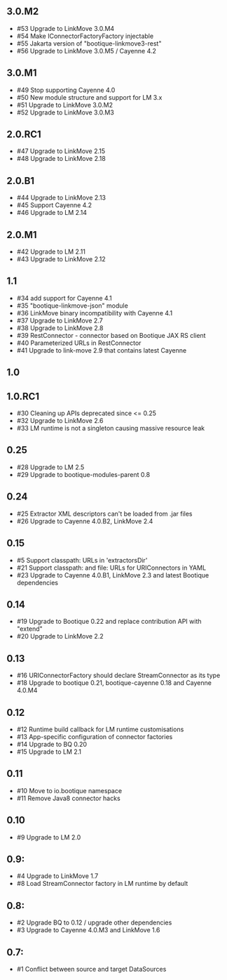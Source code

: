 ## 3.0.M2

* #53 Upgrade to LinkMove 3.0.M4
* #54 Make IConnectorFactoryFactory injectable
* #55 Jakarta version of "bootique-linkmove3-rest"
* #56 Upgrade to LinkMove 3.0.M5 / Cayenne 4.2

## 3.0.M1

* #49 Stop supporting Cayenne 4.0
* #50 New module structure and support for LM 3.x
* #51 Upgrade to LinkMove 3.0.M2
* #52 Upgrade to LinkMove 3.0.M3

## 2.0.RC1

* #47 Upgrade to LinkMove 2.15
* #48 Upgrade to LinkMove 2.18

## 2.0.B1

* #44 Upgrade to LinkMove 2.13
* #45 Support Cayenne 4.2
* #46 Upgrade to LM 2.14

## 2.0.M1

* #42 Upgrade to LM 2.11
* #43 Upgrade to LinkMove 2.12

## 1.1

* #34 add support for Cayenne 4.1 
* #35 "bootique-linkmove-json" module 
* #36 LinkMove binary incompatibility with Cayenne 4.1
* #37 Upgrade to LinkMove 2.7 
* #38 Upgrade to LinkMove 2.8
* #39 RestConnector - connector based on Bootique JAX RS client
* #40 Parameterized URLs in RestConnector
* #41 Upgrade to link-move 2.9 that contains latest Cayenne

## 1.0

## 1.0.RC1

* #30 Cleaning up APIs deprecated since <= 0.25
* #32 Upgrade to LinkMove 2.6
* #33 LM runtime is not a singleton causing massive resource leak 

## 0.25

* #28 Upgrade to LM 2.5
* #29 Upgrade to bootique-modules-parent 0.8

## 0.24

* #25 Extractor XML descriptors can't be loaded from .jar files
* #26 Upgrade to Cayenne 4.0.B2, LinkMove 2.4

## 0.15

* #5 Support classpath: URLs in 'extractorsDir'
* #21 Support classpath: and file: URLs for URIConnectors in YAML 
* #23 Upgrade to Cayenne 4.0.B1, LinkMove 2.3 and latest Bootique dependencies 

## 0.14

* #19 Upgrade to Bootique 0.22 and replace contribution API with "extend"
* #20 Upgrade to LinkMove 2.2

## 0.13

* #16 URIConnectorFactory should declare StreamConnector as its type
* #18 Upgrade to bootique 0.21, bootique-cayenne 0.18 and Cayenne 4.0.M4

## 0.12

* #12 Runtime build callback for LM runtime customisations
* #13 App-specific configuration of connector factories
* #14 Upgrade to BQ 0.20
* #15 Upgrade to LM 2.1

## 0.11

* #10 Move to io.bootique namespace
* #11 Remove Java8 connector hacks

## 0.10

* #9 Upgrade to LM 2.0

## 0.9:

* #4 Upgrade to LinkMove 1.7
* #8 Load StreamConnector factory in LM runtime by default


## 0.8:

* #2 Upgrade BQ to 0.12 / upgrade other dependencies 
* #3 Upgrade to Cayenne 4.0.M3 and LinkMove 1.6 

## 0.7:

* #1 Conflict between source and target DataSources
